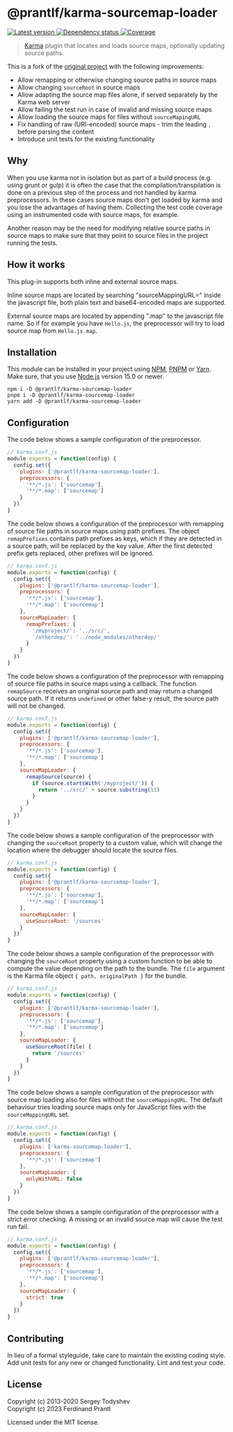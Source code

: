 # @prantlf/karma-sourcemap-loader

[![Latest version](https://img.shields.io/npm/v/@prantlf/karma-sourcemap-loader)
 ![Dependency status](https://img.shields.io/librariesio/release/npm/@prantlf/karma-sourcemap-loader)
](https://www.npmjs.com/package/@prantlf/karma-sourcemap-loader)
[![Coverage](https://codecov.io/gh/prantlf/karma-sourcemap-loader/branch/master/graph/badge.svg)](https://codecov.io/gh/prantlf/karma-sourcemap-loader)

> [Karma] plugin that locates and loads source maps, optionally updating source paths.

This is a fork of the [original project] with the following improvements:

* Allow remapping or otherwise changing source paths in source maps
* Allow changing `sourceRoot` in source maps
* Allow adapting the source map files alone, if served separately by the Karma web server
* Allow failing the test run in case of invalid and missing source maps
* Allow loading the source maps for files without `sourceMapingURL`
* Fix handling of raw (URI-encoded) source maps - trim the leading `,` before parsing the content
* Introduce unit tests for the existing functionality

## Why

When you use karma not in isolation but as part of a build process (e.g. using grunt
or gulp) it is often the case that the compilation/transpilation is done on a previous
step of the process and not handled by karma preprocessors. In these cases source maps
don't get loaded by karma and you lose the advantages of having them. Collecting
the test code coverage using an instrumented code with source maps, for example.

Another reason may be the need for modifying relative source paths in source maps
to make sure that they point to source files in the project running the tests.

## How it works

This plug-in supports both inline and external source maps.

Inline source maps are located by searching "sourceMappingURL=" inside the javascript
file, both plain text and base64-encoded maps are supported.

External source maps are located by appending ".map" to the javascript file name.
So if for example you have `Hello.js`, the preprocessor will try to load source map from
`Hello.js.map`.

## Installation

This module can be installed in your project using [NPM], [PNPM] or [Yarn]. Make sure, that you use [Node.js] version 15.0 or newer.

    npm i -D @prantlf/karma-sourcemap-loader
    pnpm i -D @prantlf/karma-sourcemap-loader
    yarn add -D @prantlf/karma-sourcemap-loader

## Configuration

The code below shows a sample configuration of the preprocessor.

```js
// karma.conf.js
module.exports = function(config) {
  config.set({
    plugins: ['@prantlf/karma-sourcemap-loader'],
    preprocessors: {
      '**/*.js': ['sourcemap'],
      '**/*.map': ['sourcemap']
    }
  })
}
```

The code below shows a configuration of the preprocessor with remapping of source file paths in source maps using path prefixes. The object `remapPrefixes` contains path prefixes as keys, which if they are detected in a source path, will be replaced by the key value. After the first detected prefix gets replaced, other prefixes will be ignored.

```js
// karma.conf.js
module.exports = function(config) {
  config.set({
    plugins: ['@prantlf/karma-sourcemap-loader'],
    preprocessors: {
      '**/*.js': ['sourcemap'],
      '**/*.map': ['sourcemap']
    },
    sourceMapLoader: {
      remapPrefixes: {
        '/myproject/': '../src/',
        '/otherdep/': '../node_modules/otherdep/'
      }
    }
  })
}
```

The code below shows a configuration of the preprocessor with remapping of source file paths in source maps using a callback. The function `remapSource` receives an original source path and may return a changed source path. If it returns `undefined` or other false-y result, the source path will not be changed.

```js
// karma.conf.js
module.exports = function(config) {
  config.set({
    plugins: ['@prantlf/karma-sourcemap-loader'],
    preprocessors: {
      '**/*.js': ['sourcemap'],
      '**/*.map': ['sourcemap']
    },
    sourceMapLoader: {
      remapSource(source) {
        if (source.startsWith('/myproject/')) {
          return '../src/' + source.substring(11)
        }
      }
    }
  })
}
```

The code below shows a sample configuration of the preprocessor with changing the `sourceRoot` property to a custom value, which will change the location where the debugger should locate the source files.

```js
// karma.conf.js
module.exports = function(config) {
  config.set({
    plugins: ['@prantlf/karma-sourcemap-loader'],
    preprocessors: {
      '**/*.js': ['sourcemap'],
      '**/*.map': ['sourcemap']
    },
    sourceMapLoader: {
      useSourceRoot: '/sources'
    }
  })
}
```

The code below shows a sample configuration of the preprocessor with changing the `sourceRoot` property using a custom function to be able to compute the value depending on the path to the bundle. The `file` argument is the Karma file object `{ path, originalPath }` for the bundle.

```js
// karma.conf.js
module.exports = function(config) {
  config.set({
    plugins: ['@prantlf/karma-sourcemap-loader'],
    preprocessors: {
      '**/*.js': ['sourcemap'],
      '**/*.map': ['sourcemap']
    },
    sourceMapLoader: {
      useSourceRoot(file) {
        return '/sources'
      }
    }
  })
}
```

The code below shows a sample configuration of the preprocessor with source map loading also for files without the `sourceMappingURL`. The default behaviour tries loading source maps only for JavaScript files with the `sourceMappingURL` set.

```js
// karma.conf.js
module.exports = function(config) {
  config.set({
    plugins: ['karma-sourcemap-loader'],
    preprocessors: {
      '**/*.js': ['sourcemap']
    },
    sourceMapLoader: {
      onlyWithURL: false
    }
  })
}
```

The code below shows a sample configuration of the preprocessor with a strict error checking. A missing or an invalid source map will cause the test run fail.

```js
// karma.conf.js
module.exports = function(config) {
  config.set({
    plugins: ['@prantlf/karma-sourcemap-loader'],
    preprocessors: {
      '**/*.js': ['sourcemap'],
      '**/*.map': ['sourcemap']
    },
    sourceMapLoader: {
      strict: true
    }
  })
}
```

## Contributing

In lieu of a formal styleguide, take care to maintain the existing coding style. Add unit tests for any new or changed functionality. Lint and test your code.

## License

Copyright (c) 2013-2020 Sergey Todyshev<br>
Copyright (c) 2023 Ferdinand Prantl

Licensed under the MIT license.

[original project]: https://github.com/demerzel3/karma-sourcemap-loader
[Node.js]: http://nodejs.org/
[NPM]: https://www.npmjs.com/
[PNPM]: https://pnpm.io/
[Yarn]: https://yarnpkg.com/
[Karma]: https://karma-runner.github.io/
